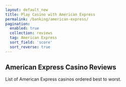 ```yaml
---
layout: default_new
title: Play Casino with American Express
permalink: /banking/american-express/
pagination: 
  enabled: true
  collection: reviews
  tag: American Express
  sort_field: 'score'
  sort_reverse: true
---
```


## American Express Casino Reviews

List of American Express casinos ordered best to worst.
